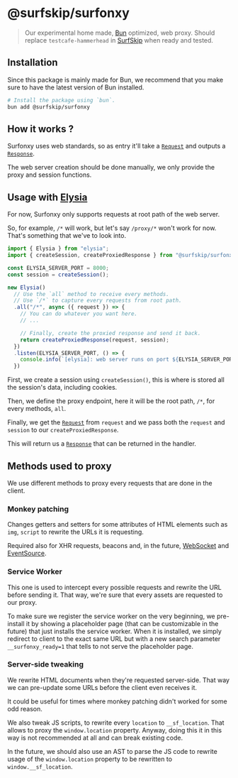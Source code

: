 # @surfskip/surfonxy

> Our experimental home made, [Bun](https://bun.sh) optimized, web proxy.
> Should replace `testcafe-hammerhead` in [SurfSkip](https://www.surfskip.com) when ready and tested.

## Installation

Since this package is mainly made for Bun, we recommend that you make sure to have the latest version of Bun installed.

```bash
# Install the package using `bun`.
bun add @surfskip/surfonxy
```

## How it works ?

Surfonxy uses web standards, so as entry it'll take a [`Request`](https://developer.mozilla.org/docs/Web/API/Request) and outputs a [`Response`](https://developer.mozilla.org/docs/Web/API/Response).

The web server creation should be done manually, we only provide the proxy and session functions.

## Usage with [Elysia](https://elysiajs.com/)

For now, Surfonxy only supports requests at root path of the web server.

So, for example, `/*` will work, but let's say `/proxy/*` won't work for now.
That's something that we've to look into.

```typescript
import { Elysia } from "elysia";
import { createSession, createProxiedResponse } from "@surfskip/surfonxy";

const ELYSIA_SERVER_PORT = 8000;
const session = createSession();

new Elysia()
  // Use the `all` method to receive every methods.
  // Use `/*` to capture every requests from root path.
  .all("/*", async ({ request }) => {
    // You can do whatever you want here.
    // ...

    // Finally, create the proxied response and send it back.
    return createProxiedResponse(request, session);
  })
  .listen(ELYSIA_SERVER_PORT, () => {
    console.info(`[elysia]: web server runs on port ${ELYSIA_SERVER_PORT}`);
  })
```

First, we create a session using `createSession()`, this is where is stored all the session's data, including cookies.

Then, we define the proxy endpoint, here it will be the root path, `/*`, for every methods, `all`.

Finally, we get the [`Request`](https://developer.mozilla.org/docs/Web/API/Request) from `request` and we pass both the `request` and `session` to our `createProxiedResponse`.

This will return us a [`Response`](https://developer.mozilla.org/docs/Web/API/Response) that can be returned in the handler.

## Methods used to proxy

We use different methods to proxy every requests that are done in the client.

### Monkey patching

Changes getters and setters for some attributes of HTML elements such as `img`, `script` to rewrite the URLs it is requesting.

Required also for XHR requests, beacons and, in the future, [WebSocket](https://developer.mozilla.org/docs/Web/API/WebSocket) and [EventSource](https://developer.mozilla.org/docs/Web/API/EventSource).

### Service Worker

This one is used to intercept every possible requests and rewrite the URL before sending it. That way, we're sure that every assets are requested to our proxy.

To make sure we register the service worker on the very beginning, we pre-install it by showing a placeholder page (that can be customizable in the future) that just installs the service worker. When it is installed, we simply redirect to client to the exact same URL but with a new search parameter `__surfonxy_ready=1` that tells to not serve the placeholder page.

### Server-side tweaking

We rewrite HTML documents when they're requested server-side. That way we can pre-update some URLs before the client even receives it.

It could be useful for times where monkey patching didn't worked for some odd reason.

We also tweak JS scripts, to rewrite every `location` to `__sf_location`. That allows to proxy the `window.location` property. Anyway, doing this it in this way is not recommended at all and can break existing code.

In the future, we should also use an AST to parse the JS code to rewrite usage of the `window.location` property to be rewritten to `window.__sf_location`.
